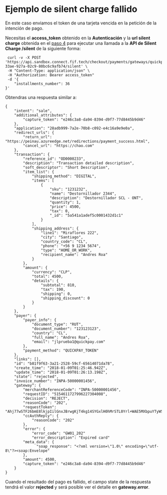 # Ejemplo de silent charge fallido

En este caso enviamos el token de una tarjeta vencida en la petición de la intención de pago.

Necesitas el **access_token** obtenido en la **Autenticación** y la **url silent charge** obtenida en el [paso 4](intencion-de-pago.md) para ejecutar una llamada a la **API de Silent Charge /silent** de la siguiente forma:

```
 curl -v -X POST 'https://api.sandbox.connect.fif.tech/checkout/payments/gateways/quickpay/token/25c30852-33ae-927a-02c9-80bc6c9afb74/silent' \
 -H "Content-Type: application/json" \
 -H "Authorization: Bearer access_token"
 -d '{
	"installments_number": 36
}'
```
Obtendras una respuesta similar a:

```
{
    "intent": "sale",
    "additional_attributes": {
        "capture_token": "e246c3a8-da94-8394-d9f7-77d8445b9d46"
    },
    "application": "28adb999-7a2e-70b8-c092-e4c16a9e9e0a",
    "redirect_urls": {
        "return_url": "https://peinau.azureedge.net/redirections/payment_success.html",
        "cancel_url": "https://chao.com"
    },
    "transaction": {
        "reference_id": "OD0000233",
        "description": "Transaction detailed description",
        "soft_descriptor": "Short Description",
        "item_list": {
            "shipping_method": "DIGITAL",
            "items": [
                {
                    "sku": "1231232",
                    "name": "Destornillador 2344",
                    "description": "Destornillador SCL - ONT",
                    "quantity": 1,
                    "price": 4500,
                    "tax": 0,
                    "_id": "5a541a1adef5c0001432d1c1"
                }
            ],
            "shipping_address": {
                "line1": "Miraflores 222",
                "city": "Santiago",
                "country_code": "CL",
                "phone": "+56 9 1234 5674",
                "type": "HOME_OR_WORK",
                "recipient_name": "Andres Roa"
            }
        },
        "amount": {
            "currency": "CLP",
            "total": 4500,
            "details": {
                "subtotal": 810,
                "tax": 190,
                "shipping": 0,
                "shipping_discount": 0
            }
        }
    },
    "payer": {
        "payer_info": {
            "document_type": "RUT",
            "document_number": "123123123",
            "country": "CL",
            "full_name": "Andres Roa",
            "email": "jlprueba1@quickpay.com"
        },
        "payment_method": "QUICKPAY_TOKEN"
    },
    "links": [],
    "id": "b81f9f63-3a21-2528-59cf-65614071da78",
    "create_time": "2018-01-09T01:25:46.942Z",
    "update_time": "2018-01-09T01:26:13.198Z",
    "state": "rejected",
    "invoice_number": "INPA-50000001456",
    "gateway": {
        "merchantReferenceCode": "INPA-50000001456",
        "requestID": "5154611727996227304008",
        "decision": "REJECT",
        "reasonCode": "202",
        "requestToken": "Ahj77wSTF26bmE8lkjpIilGnxJBrwgKjT4kg14SYGxlH0hMrSTL0Yrl+WAE5MXbpuYTyWSOkgAAAywvw",
        "ccAuthReply": {
            "reasonCode": "202"
        },
        "error": {
            "error_code": "GW01_202"
            "error_description": "Expired card"
	    "meta_data": {
          	  "soap_response": "<?xml version=\"1.0\" encoding=\"utf-8\"?><soap:Envelope"
        },
        "amount": 4500,
        "capture_token": "e246c3a8-da94-8394-d9f7-77d8445b9d46"
    }
}
```

Cuando el resultado del pago es fallido, el campo state de la respuesta tendrá el valor **rejected** y será posible ver el detalle en **gateway.error**.
